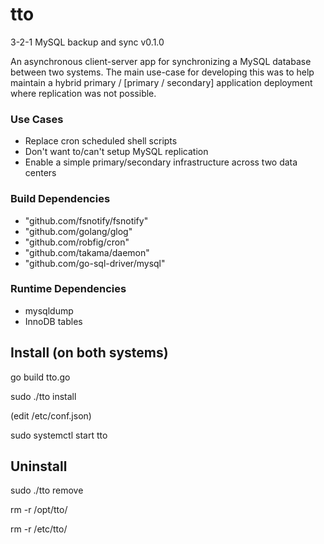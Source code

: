 # tto
3-2-1 MySQL backup and sync v0.1.0

An asynchronous client-server app for synchronizing a MySQL database between two systems. The
main use-case for developing this was to help maintain a hybrid primary / [primary / secondary] application 
deployment where replication was not possible.

### Use Cases
* Replace cron scheduled shell scripts
* Don't want to/can't setup MySQL replication
* Enable a simple primary/secondary infrastructure across two data centers


### Build Dependencies
* "github.com/fsnotify/fsnotify"
* "github.com/golang/glog"
* "github.com/robfig/cron"
* "github.com/takama/daemon"
* "github.com/go-sql-driver/mysql"

### Runtime Dependencies
* mysqldump
* InnoDB tables

## Install (on both systems)

go build tto.go

sudo ./tto install

(edit /etc/conf.json)

sudo systemctl start tto

## Uninstall
sudo ./tto remove

rm -r /opt/tto/

rm -r /etc/tto/
